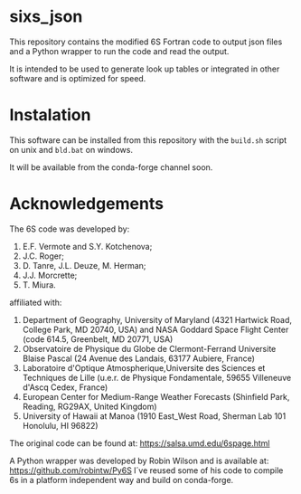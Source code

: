 # sixs_json
This repository contains the modified 6S Fortran code to output json files and a Python wrapper to run the code and read the output.

It is intended to be used to generate look up tables or integrated in other software and is optimized for speed.

# Instalation

This software can be installed from this repository with the `build.sh` script on unix and `bld.bat` on windows.

It will be available from the conda-forge channel soon.

# Acknowledgements

The 6S code was developed by:
1. E.F. Vermote and S.Y. Kotchenova;
2. J.C. Roger;
3. D. Tanre, J.L. Deuze, M. Herman;
4. J.J. Morcrette;
5. T. Miura.

affiliated with:
1. Department of Geography, University of Maryland (4321 Hartwick Road, College Park, MD 20740, USA) and NASA Goddard Space Flight Center (code 614.5, Greenbelt, MD 20771, USA)
2. Observatoire de Physique du Globe de Clermont-Ferrand Universite Blaise Pascal (24 Avenue des Landais, 63177 Aubiere, France)
3. Laboratoire d'Optique Atmospherique,Universite des Sciences et Techniques de Lille (u.e.r. de Physique Fondamentale, 59655 Villeneuve d'Ascq Cedex, France)
4. European Center for Medium-Range Weather Forecasts (Shinfield Park, Reading, RG29AX, United Kingdom)
5. University of Hawaii at Manoa (1910 East_West Road, Sherman Lab 101 Honolulu, HI 96822)

The original code can be found at: https://salsa.umd.edu/6spage.html

A Python wrapper was developed by Robin Wilson and is available at: https://github.com/robintw/Py6S
I´ve reused some of his code to compile 6s in a platform independent way and build on conda-forge.
